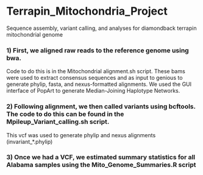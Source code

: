 # Terrapin_Mitochondria_Project
Sequence assembly, variant calling, and analyses for diamondback terrapin mitochondrial genome

### 1) First, we aligned raw reads to the reference genome using bwa. 

Code to do this is in the Mitochondrial alignment.sh script.
These bams were used to extract consensus sequences and as input to genious to generate phylip, fasta, and nexus-formatted alignments.
We used the GUI interface of PopArt to generate Median-Joining Haplotype Networks.

### 2) Following alignment, we then called variants using bcftools. The code to do this can be found in the Mpileup_Variant_calling.sh script.
This vcf was used to generate phylip and nexus alignments (invariant_*.phylip)

### 3) Once we had a VCF, we estimated summary statistics for all Alabama samples using the Mito_Genome_Summaries.R script
